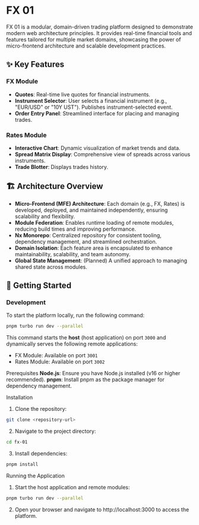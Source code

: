 # FX 01

FX 01 is a modular, domain-driven trading platform designed to demonstrate modern web architecture principles. It provides real-time financial tools and features tailored for multiple market domains, showcasing the power of micro-frontend architecture and scalable development practices.

## ✨ Key Features

### FX Module
- **Quotes**: Real-time live quotes for financial instruments.
- **Instrument Selector**: User selects a financial instrument (e.g., "EUR/USD" or "10Y UST"). Publishes instrument-selected event.
- **Order Entry Panel**: Streamlined interface for placing and managing trades.

### Rates Module
- **Interactive Chart**: Dynamic visualization of market trends and data.
- **Spread Matrix Display**: Comprehensive view of spreads across various instruments.
- **Trade Blotter**: Displays trades history.

## 🏗️ Architecture Overview

- **Micro-Frontend (MFE) Architecture**: Each domain (e.g., FX, Rates) is developed, deployed, and maintained independently, ensuring scalability and flexibility.
- **Module Federation**: Enables runtime loading of remote modules, reducing build times and improving performance.
- **Nx Monorepo**: Centralized repository for consistent tooling, dependency management, and streamlined orchestration.
- **Domain Isolation**: Each feature area is encapsulated to enhance maintainability, scalability, and team autonomy.
- **Global State Management**: (Planned) A unified approach to managing shared state across modules.

## 🚀 Getting Started

### Development

To start the platform locally, run the following command:

```bash
pnpm turbo run dev --parallel
```

This command starts the **host** (host application) on port `3000` and dynamically serves the following remote applications:

  - FX Module: Available on port `3001`
  - Rates Module: Available on port `3002`

Prerequisites
  **Node.js**: Ensure you have Node.js installed (v16 or higher recommended).
  **pnpm**: Install pnpm as the package manager for dependency management.

Installation
1. Clone the repository:
```bash
git clone <repository-url>
```

2. Navigate to the project directory:
```bash
cd fx-01
```

3. Install dependencies:
```bash
pnpm install
```

Running the Application
1. Start the host application and remote modules:
```bash
pnpm turbo run dev --parallel
```

2. Open your browser and navigate to http://localhost:3000 to access the platform.
